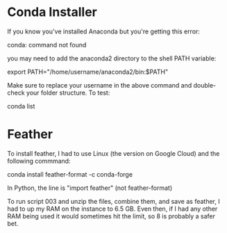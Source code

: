 # Conda Installer
If you know you've installed Anaconda but you're getting this error:

  conda: command not found

you may need to add the anaconda2 directory to the shell PATH variable:

  export PATH="/home/username/anaconda2/bin:$PATH"
  
Make sure to replace your username in the above command and double-check your folder structure.
To test:

  conda list


# Feather
To install feather, I had to use Linux (the version on Google Cloud) and the following commmand:

  conda install feather-format -c conda-forge

In Python, the line is "import feather" (not feather-format)

To run script 003 and unzip the files, combine them, and save as feather, I had to up my RAM on the instance to 6.5 GB. Even then, if I had any other RAM being used it would sometimes hit the limit, so 8 is probably a safer bet. 
